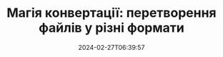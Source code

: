 ---
############################# Static ##########################
layout: "family"
date: 2024-02-27T06:39:57
draft: false

product: "Conversion"
product_tag: "conversion"

############################# Head ############################
head_title: "API конвертера файлів | Локальне API та онлайн сервіс"
head_description: "Конвертуйте файли Word, PDF, Excel, Powerpoint або зображення легко та безкоштовно"

############################# Header ##########################
title: "Магія конвертації: перетворення файлів у різні формати"
description: |
  Легко конвертуйте документи з різних початкових форматів у різні цільові формати. Насолоджуйтеся широким спектром підтримуваних конвертацій без додаткового програмного забезпечення, такого як MS Office, Apache Open Office, Adobe Acrobat Reader та інше.

  Завантажуйте документи з різних джерел, включаючи файли, потоки, URL-адреси, сервери FTP, сховища Amazon S3, Azure Blob та інше.

  Використовуйте будь-який тип кеш-сховища, такий як Amazon S3, Dropbox, Google Drive, Windows Azure, Redis або інші, реалізовуючи необхідні інтерфейси.

############################# Platforms ############################
supported_platforms:
  enable: true  
  head_title: "Виберіть вашу платформу"
  title: "Підтримувані платформи"
  description: "Бібліотека GroupDocs.Conversion підтримує такі операційні системи та фреймворки"
  details_link_title: "Дізнайтеся більше"
  items:
    # supported_platforms loop
    - title: ".NET"
      description: "GroupDocs.Conversion for .NET"
      color: "blue"
      tag: "net"
      link: "/conversion/net/"
      features_link: "https://docs.groupdocs.com/conversion/net/system-requirements/"
      features:
        # features loop
        - content: ".NET Framework 4.6.2+  <br>  .NET Core 3.1  <br>  .NET 6+"
          rows: "3"
        # features loop
        - content: "Windows, Linux"
          rows: "1"
        # features loop
        - content: "3К+ пар конвертацій"
          rows: "1"        
    
    # supported_platforms loop
    - title: "Java"
      description: "GroupDocs.Conversion for Java"
      color: "red"
      tag: "java"
      link: "/conversion/java/"
      features_link: "https://docs.groupdocs.com/conversion/java/system-requirements/"
      features:
        # features loop
        - content: "J2SE 8.0 (1.8)+"
          rows: "3"
        # features loop
        - content:  "Windows, Linux, macOS"
          rows: "1"       
        # features loop
        - content: "3К+ пар конвертацій"
          rows: "1"        

    # supported_platforms loop
    - title: "Node.js"
      description: "GroupDocs.Conversion for Node.js"
      color: "green"
      tag: "nodejs-java"
      link: "/conversion/nodejs-java/"
      features_link: "https://docs.groupdocs.com/conversion/nodejs-java/system-requirements/"
      features:
        # features loop
        - content: "Node.js 16+  <br>  and J2SE 8.0 (1.8)+"
          rows: "3"
        # features loop
        - content:  "Windows, Linux, macOS"
          rows: "1"
        # features loop
        - content:  "3К+ пар конвертацій"
          rows: "1"


############################# Features ############################

features:
  enable: true
  title: "Набір функцій GroupDocs.Conversion"
  description: "API для конвертації файлів між різними типами, такими як HTML, PDF, Word, Excel, PNG та багато інших без стороннього програмного забезпечення."

  items:
    # feature loop
    - icon: "convert"
      title: "Конвертування документів та зображень"
      content: "Перетворюйте файли з різних джерел у різні цільові формати."

    # feature loop
    - icon: "password"
      title: "Відкриття захищених документів"
      content: "Вкажіть пароль для відкриття зашифрованих документів."

    # feature loop
    - icon: "load"
      title: "Завантаження файлів з будь-якого місця"
      content: "Завантажуйте документи з різних файлів, URL-адрес, серверів FTP, сховищ Amazon S3 та інших."
    
    # feature loop
    - icon: "settings"
      title: "Управління налаштуваннями виведення"
      content: "Обертання та зміна порядку сторінок, вказання, чи рендерити примітки та коментарі."


############################# Code samples ############################
code_samples:
  enable: true
  title: "Приклади коду GroupDocs.Conversion"
  description: "Деякі випадки типових операцій GroupDocs.Conversion у C#, Java, TypeScript"
  items:
    # code sample loop
    - title: "Конвертація PDF в DOCX за кілька рядків коду"
      content: |
       З GroupDocs.Conversion ви можете легко конвертувати файл PDF в DOCX - все, що вам потрібно, це всього кілька рядків коду. Для цього не потрібно жодного стороннього програмного забезпечення, такого як Microsoft Word або Adobe Acrobat. Ось приклад того, як це може бути зроблено:
      samples:
        - language: "C#"
          color: "blue"
          content: |
            ```csharp {style=abap}   
            // Завантажте початковий файл PDF
            using (var converter = new GroupDocs.Conversion.Converter("sample.pdf"))
            {
                // Встановіть параметри конвертації для формату DOCX
                var options = new WordProcessingConvertOptions();
                // Конвертація в формат DOCX
                converter.Convert("converted.docx", options);
            }
            ```
        - language: "Java"
          color: "red"
          content: |
            ```java {style=abap}   
            import com.groupdocs.conversion.Converter;
            import com.groupdocs.conversion.options.convert.WordProcessingConvertOptions;
            ...
            // Завантажте початковий файл PDF
            Converter converter = new Converter("sample.pdf");
            // Встановіть параметри конвертації для формату DOCX
            WordProcessingConvertOptions options = new WordProcessingConvertOptions();
            // Конвертація в формат DOCX
            converter.convert("converted.docx", options);
            ```
        - language: "TypeScript"
          color: "green"
          content: |
            ```javascript {style=abap}  
            // Завантажте початковий файл PDF
            const converter = new groupdocs.conversion.Converter("sample.pdf");
            // Встановіть параметри конвертації для формату DOCX
            const options = new groupdocs.conversion.WordProcessingConvertOptions();
            // Конвертація в формат DOCX
            converter.convert("converted.docx", options);
            ```


############################# Formats ############################
formats:
  enable: true
  title:  "Підтримується більш ніж 60 форматів файлів"
  description: "GroupDocs.Conversion підтримує операції з найпопулярнішими [форматами файлів](https://docs.groupdocs.com/conversion/net/supported-file-formats/)."


############################# Metrics ############################

metrics:
  enable: true
  title: "Глибока метрика та статистичні висновки"
  description: "Зануртесь у докладний розбір наших ключових показників, надаючи повну метричну та статистичну інформацію про наші досягнення, вплив та зростання."

  items:
    # metrics loop
    - number: "3K+"
      title: "Підтримувані пари конвертацій"
      content: "Легко конвертуйте файли понад тисячу підтримуваних пар - Microsoft Office, PDF, зображення, відео, аудіо та бази даних. Надайте користувачам можливість без зусиль перетворювати різноманітні типи файлів для більшої гнучкості та зручності."
    # metrics loop
    - number: "1.0M"
      title: "Завантаження з NuGet"
      content: "Приєднуйтесь до наших задоволених користувачів, які обрали наш пакет NuGet. Наше рішення стало довіреним та широко використовуваним ресурсом у спільноті розробників, забезпечуючи безшовну інтеграцію та цінні функціональність для безлічі проєктів."

    # metrics loop
    - number: "10+"
      title: "Бібліотеки"
      content: "Наш продукт включає більше 10 бібліотек, які пропонують розширені функції для оптимізації продуктивності. Ці бібліотеки призначені для задоволення різноманітних потреб у розробці з неперевершеними можливостями."
    
    # metrics loop
    - number: "100+"
      title: "Задоволені клієнти"
      content: "Живучи на відмінності, наш продукт завоював довіру понад 100 задоволених клієнтів, які покладаються на його надійні функції та стабільну продуктивність. Знайдіть успіх та ефективність з нашим інноваційним рішенням."


############################# Customers ############################
# logo size X1 => 170:70  X2 => 340 : 140

customers:
  enable: true
  title: "Наші задоволені клієнти"
  description: "Бібліотеки GroupDocs використовуються всесвітньовідомими та відомими брендами по всьому світу."

  items:
    # customers loop
    - title: "BenQ Corporation"
      logo: "benq"
    # customers loop
    - title: "Nasdaq Stock Market"
      logo: "nasdaq"
    # customers loop
    - title: "AT&T Inc."
      logo: "att"
    # customers loop
    - title: "AstraZeneca"
      logo: "astrazeneca"
    # customers loop
    - title: "Central Bank of Argentina"
      logo: "argentinacentralbank"
    # customers loop
    - title: "Roche Holding AG"
      logo: "roche"
    # customers loop
    - title: "Capita"
      logo: "capita"
    # customers loop
    - title: "Axa S.A."
      logo: "axa"
    # customers loop
    - title: "Instructure Inc."
      logo: "instructure"
     # customers loop
    - title: "Wipro"
      logo: "wipro"



############################# Actions ############################

actions:
  enable: true
  title: "Готові розпочати?"
  description: "Спробуйте функції GroupDocs.Conversion безкоштовно або запросіть ліцензію"

  items:
    #  loop
    - title: ".NET"
      link: "/conversion/net/"
      color: "blue"
        #  loop
    - title: "Java"
      link: "/conversion/java/"
      color: "red"
        #  loop
    - title: "Node.js"
      link: "/conversion/nodejs-java/"
      color: "green"


############################# Faq ############################

faq:
  enable: true
  title: "Загальні питання"
  description: "Знайдіть відповіді на загальні запитання у нашому розділі Часті запитання, щоб швидко вирішити ваші запити та проблеми."

  items:
    #  loop
    - question: "Чи можу я оцінити продукти GroupDocs перед покупкою?"
      answer: |
        Так! У всіх продуктів GroupDocs є безрискова пробна версія. Ми настійно рекомендуємо розробникам завантажити та спробувати наші API перед покупкою, щоб переконатися, що вони повністю відповідають вашим потребам.
    #  loop
    - question: "Чи проводить GroupDocs демонстрації продуктів?"
      answer: |
        Ні, наша увага спрямована на наші API та створення як найбільш функціональних та стабільних продуктів. Ми пропонуємо повнофункціональні та безкоштовні пробні версії у вигляді [тимчасової ліцензії](https://purchase.groupdocs.com/temporary-license/), щоб ви могли перевірити продукт самостійно.
    #  loop
    - question: "Де я можу завантажити продукт?"
      answer: |
        Усі продукти можна завантажити з [веб-сайту](https://releases.groupdocs.com). Ми не відправляємо фізичні копії нашого програмного забезпечення поштою.    
    #  loop
    - question: "Чи є ліцензії розробника GroupDocs на користь користувача або на ім'я користувача?"
      answer: |
        Ліцензії розробника GroupDocs є на користь користувача, а не на ім'я користувача. Ми розуміємо, що склад членів кодування може змінюватися з часом, і що не практично оновлювати ліцензію кожного разу, коли це стається.
    #  loop
    - question: "Чи потрібна окрема ліцензія для нашого збірника або CI (Continuous Integration) Server?"
      answer: |
        Ні, ми задоволені тим, що клієнти використовують продукти GroupDocs на одному сервері для побудови рішень без додаткової плати. Ця установка не повинна використовуватися для обхідних цілей ліцензійних умов вашої угоди з GroupDocs та повинна дотримуватися будь-яких обмежень на перерозподілення або місцевості, що накладені вашою придбаною ліцензією.

############################# Cloud ############################

cloud_links:
  enable: true
  title: "GroupDocs.Conversion рішення з низьким рівнем коду"
  description: "Прискорюйте конвертацію документів або зображень у будь-якій типі програми за допомогою нашого хмарного REST API"

  items:
    #  loop
    - icon: "groupdocs_conversion-for-curl"
      title: "GroupDocs.Conversion Cloud for cURL"
      link: "https://products.groupdocs.cloud/conversion/curl"
      content: "Використовуйте cURL RESTful API для конвертації різних форматів файлів, включаючи Microsoft Office, PDF, Email, Project, HTML та інші, у межах ваших програм."

    #  loop
    - icon: "groupdocs_conversion-for-net"
      title: "GroupDocs.Conversion Cloud for .NET"
      link: "https://products.groupdocs.cloud/conversion/net"
      content: "Використовуйте .NET REST API для конвертації файлів Microsoft Office, PDF, Email, Project, HTML та різних загальних форматів файлів на будь-якій платформі за допомогою Cloud SDK."
    #  loop
    - icon: "groupdocs_conversion-for-java"
      title: "GroupDocs.Conversion Cloud for Java"
      link: "https://products.groupdocs.cloud/conversion/java"
      content: "Покращте ваші хмарні додатки Java розширеними можливостями конвертації документів, доступними на будь-якій платформі, яка може здійснювати виклики REST API."

############################# Apps ############################

app_links:
  enable: true
  title: "GroupDocs.Conversion додатки без коду"
  description: "Онлайн-додаток, який дозволяє конвертувати понад 100 популярних форматів файлів у браузері"

  items:
    #  loop
    - icon: "groupdocs_conversion-app"
      title: "GroupDocs.Conversion <br> Total"
      link: "https://products.groupdocs.app/conversion/total"
      content: "Легко конвертуйте понад сотні форматів у PDF, XLSX, DOCX, XPS, HTML та інші легко."

    #  loop
    - icon: "groupdocs_words-app"
      title:  "GroupDocs.Conversion <br> DOC to XLS"
      link: "https://products.groupdocs.app/conversion/doc-to-xls"
      content: "Безкоштовний онлайн-додаток для конвертації DOC у формат XLS безпосередньо з вашого веб-браузера."

    #  loop
    - icon: "groupdocs_pdf-app"
      title:  "GroupDocs.Conversion <br> PDF to DOCX"
      link: "https://products.groupdocs.app/conversion/pdf-to-docx"
      content: "Легко конвертуйте ваші документи PDF в формат Word (DOCX), завантажуючи їх через наш інтуїтивно зрозумілий інтерфейс."
    

---